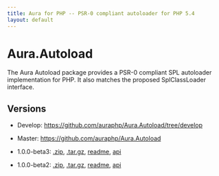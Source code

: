 ```yaml
---
title: Aura for PHP -- PSR-0 compliant autoloader for PHP 5.4
layout: default
---
```


Aura.Autoload
=============

The Aura Autoload package provides a PSR-0 compliant SPL autoloader
implementation for PHP. It also matches the proposed SplClassLoader interface.

[PSR-0]: https://github.com/php-fig/fig-standards/blob/master/accepted/PSR-0.md
[SplClassLoader]: https://wiki.php.net/rfc/splclassloader

Versions
--------

* Develop: <https://github.com/auraphp/Aura.Autoload/tree/develop>

* Master: <https://github.com/auraphp/Aura.Autoload>

* 1.0.0-beta3: [.zip](https://github.com/auraphp/Aura.Autoload/zipball/1.0.0-beta3), [.tar.gz](https://github.com/auraphp/Aura.Autoload/tarball/1.0.0-beta3), [readme](version/1.0.0-beta3/), [api](version/1.0.0-beta3/api/)

* 1.0.0-beta2: [.zip](https://github.com/auraphp/Aura.Autoload/zipball/1.0.0-beta2), [.tar.gz](https://github.com/auraphp/Aura.Autoload/tarball/1.0.0-beta2), [readme](version/1.0.0-beta2/), [api](version/1.0.0-beta2/api/)

